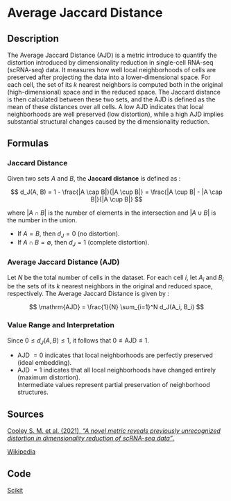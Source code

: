 # Average Jaccard Distance

## Description 

The Average Jaccard Distance (AJD) is a metric introduce to quantify the distortion introduced by dimensionality reduction in single-cell RNA-seq (scRNA-seq) data. 
It measures how well local neighborhoods of cells are preserved after projecting the data into a lower-dimensional space. 
For each cell, the set of its $k$ nearest neighbors is computed both in the original (high-dimensional) space and in the reduced space. 
The Jaccard distance is then calculated between these two sets, and the AJD is defined as the mean of these distances over all cells. 
A low AJD indicates that local neighborhoods are well preserved (low distortion), while a high AJD implies substantial structural changes caused by the dimensionality reduction.


## Formulas

### Jaccard Distance  
Given two sets $A$ and $B$, the **Jaccard distance** is defined as :

$$
d_J(A, B) = 1 - \frac{|A \cap B|}{|A \cup B|} = \frac{|A \cup B| - |A \cap B|}{|A \cup B|}
$$

where $|A \cap B|$ is the number of elements in the intersection and $|A \cup B|$ is the number in the union.  
- If $A = B$, then $d_J = 0$ (no distortion).
- If $A \cap B = \emptyset$, then $d_J = 1$ (complete distortion).

### Average Jaccard Distance (AJD)  
Let $N$ be the total number of cells in the dataset. For each cell $i$, let $A_i$ and $B_i$ be the sets of its $k$ nearest neighbors in the original and reduced space, respectively. The Average Jaccard Distance is given by :

$$
\mathrm{AJD} = \frac{1}{N} \sum_{i=1}^N d_J(A_i, B_i)
$$

### Value Range and Interpretation  
Since $0 \leq d_J(A, B) \leq 1$, it follows that $0 \leq \mathrm{AJD} \leq 1$.  
- AJD $= 0$ indicates that local neighborhoods are perfectly preserved (ideal embedding).  
- AJD $= 1$ indicates that all local neighborhoods have changed entirely (maximum distortion).  
Intermediate values represent partial preservation of neighborhood structures.

## Sources 

[Cooley S. M. et al. (2021), *“A novel metric reveals previously unrecognized distortion in dimensionality reduction of scRNA-seq data”*.](https://doi.org/10.1101/689851)  

[Wikipedia](https://en.wikipedia.org/wiki/Jaccard_index)

## Code 

[Scikit](https://scikit-learn.org/stable/modules/generated/sklearn.metrics.jaccard_score.html)
